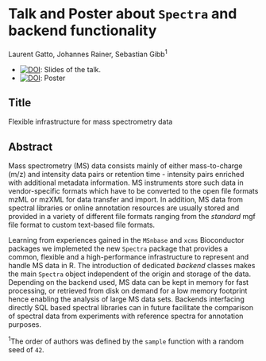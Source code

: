 # Talk and Poster about `Spectra` and backend functionality

Laurent Gatto, Johannes Rainer, Sebastian Gibb<sup>1</sup>

- [![DOI](https://zenodo.org/badge/DOI/10.5281/zenodo.3566699.svg)](https://doi.org/10.5281/zenodo.3566699): Slides of the talk.
- [![DOI](https://zenodo.org/badge/DOI/10.5281/zenodo.3565537.svg)](https://doi.org/10.5281/zenodo.3565537): Poster

## Title

Flexible infrastructure for mass spectrometry data

## Abstract

Mass spectrometry (MS) data consists mainly of either mass-to-charge (m/z) and
intensity data pairs or retention time - intensity pairs enriched with
additional metadata information. MS instruments store such data in
vendor-specific formats which have to be converted to the open file formats mzML
or mzXML for data transfer and import. In addition, MS data from spectral
libraries or online annotation resources are usually stored and provided in a
variety of different file formats ranging from the *standard* mgf file format to
custom text-based file formats.

Learning from experiences gained in the `MSnbase` and `xcms` Bioconductor
packages we implemeted the new `Spectra` package that provides a common,
flexible and a high-performance infrastructure to represent and handle MS data
in R. The introduction of dedicated *backend* classes makes the main `Spectra`
object independent of the origin and storage of the data. Depending on the
backend used, MS data can be kept in memory for fast processing, or retrieved
from disk on demand for a low memory footprint hence enabling the analysis of
large MS data sets. Backends interfacing directly SQL based spectral libraries
can in future facilitate the comparison of spectral data from experiments with
reference spectra for annotation purposes.

<sup>1</sup>The order of authors was defined by the `sample` function with a
random seed of `42`.
